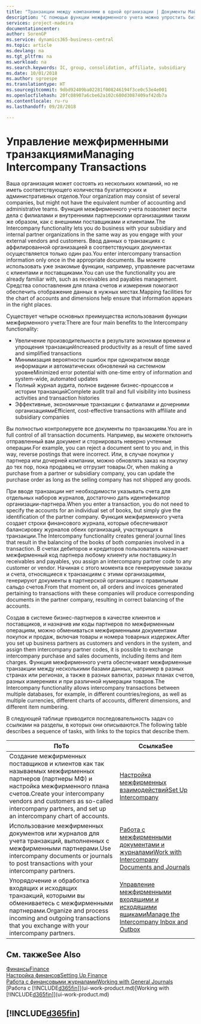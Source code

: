```yaml
---
title: "Транзакции между компаниями в одной организации | Документы Майкрософт"
description: "С помощью функции межфирменного учета можно упростить бизнес-процессы и транзакции между компаниями в пределах одной организации."
services: project-madeira
documentationcenter: 
author: SorenGP
ms.service: dynamics365-business-central
ms.topic: article
ms.devlang: na
ms.tgt_pltfrm: na
ms.workload: na
ms.search.keywords: IC, group, consolidation, affiliate, subsidiary
ms.date: 10/01/2018
ms.author: sgroespe
ms.translationtype: HT
ms.sourcegitcommit: 9dbd92409ba02281f008246194f3ce0c53e4e001
ms.openlocfilehash: 20fc08907a6cbe62a102c680d3087409af42db7a
ms.contentlocale: ru-ru
ms.lasthandoff: 09/28/2018

---
```

# <a name="managing-intercompany-transactions"></a><span data-ttu-id="0663f-103">Управление межфирменными транзакциями</span><span class="sxs-lookup"><span data-stu-id="0663f-103">Managing Intercompany Transactions</span></span>
<span data-ttu-id="0663f-104">Ваша организация может состоять из нескольких компаний, но не иметь соответствующего количества бухгалтерских и административных отделов.</span><span class="sxs-lookup"><span data-stu-id="0663f-104">Your organization may consist of several companies, but might not have the equivalent number of accounting and administrative teams.</span></span> <span data-ttu-id="0663f-105">Функция межфирменного учета позволяет вести дела с филиалами и внутренними партнерскими организациями таким же образом, как с внешними поставщиками и клиентами.</span><span class="sxs-lookup"><span data-stu-id="0663f-105">The Intercompany functionality lets you do business with your subsidiary and internal partner organizations in the same way as you engage with your external vendors and customers.</span></span> <span data-ttu-id="0663f-106">Ввод данных о транзакциях с аффилированной организацией в соответствующих документах осуществляется только один раз.</span><span class="sxs-lookup"><span data-stu-id="0663f-106">You enter intercompany transaction information only once in the appropriate documents.</span></span> <span data-ttu-id="0663f-107">Вы можете использовать уже знакомые функции, например, управление расчетами с клиентами и поставщиками.</span><span class="sxs-lookup"><span data-stu-id="0663f-107">You can use the functionality you are already familiar with, such as receivables and payables management.</span></span> <span data-ttu-id="0663f-108">Средства сопоставления для плана счетов и измерения помогают обеспечить отображение данных в нужных местах.</span><span class="sxs-lookup"><span data-stu-id="0663f-108">Mapping facilities for the chart of accounts and dimensions help ensure that information appears in the right places.</span></span>  

<span data-ttu-id="0663f-109">Существует четыре основных преимущества использования функции межфирменного учета:</span><span class="sxs-lookup"><span data-stu-id="0663f-109">There are four main benefits to the Intercompany functionality:</span></span>  

- <span data-ttu-id="0663f-110">Увеличение производительности в результате экономии времени и упрощения транзакций</span><span class="sxs-lookup"><span data-stu-id="0663f-110">Increased productivity as a result of time saved and simplified transactions</span></span>  
- <span data-ttu-id="0663f-111">Минимизация вероятности ошибок при однократном вводе информации и автоматических обновлений на системном уровне</span><span class="sxs-lookup"><span data-stu-id="0663f-111">Minimized error potential with one-time entry of information and system-wide, automated updates</span></span>  
- <span data-ttu-id="0663f-112">Полный журнал аудита, полное видение бизнес-процессов и истории транзакций</span><span class="sxs-lookup"><span data-stu-id="0663f-112">Complete audit trail and full visibility into business activities and transaction histories</span></span>  
- <span data-ttu-id="0663f-113">Эффективные, экономичные транзакции с филиалами и дочерними организациями</span><span class="sxs-lookup"><span data-stu-id="0663f-113">Efficient, cost-effective transactions with affiliate and subsidiary companies</span></span>  

<span data-ttu-id="0663f-114">Вы полностью контролируете все документы по транзакциям.</span><span class="sxs-lookup"><span data-stu-id="0663f-114">You are in full control of all transaction documents.</span></span> <span data-ttu-id="0663f-115">Например, вы можете отклонить отправленный вам документ и сторнировать неверно учтенные операции.</span><span class="sxs-lookup"><span data-stu-id="0663f-115">For example, you can reject a document sent to you and, in this way, reverse postings that were incorrect.</span></span> <span data-ttu-id="0663f-116">Или, в случае покупки у партнера или дочерней компании, можно обновлять заказ на покупку до тех пор, пока продавец не отгрузит товары.</span><span class="sxs-lookup"><span data-stu-id="0663f-116">Or, when making a purchase from a partner or subsidiary company, you can update the purchase order as long as the selling company has not shipped any goods.</span></span>  

<span data-ttu-id="0663f-117">При вводе транзакции нет необходимости указывать счета для отдельных наборов журналов, достаточно дать идентификатор организации-партнера.</span><span class="sxs-lookup"><span data-stu-id="0663f-117">When you enter a transaction, you do not need to specify the accounts for an individual set of books, but simply give the identification of the partner company.</span></span> <span data-ttu-id="0663f-118">Функция межфирменного учета создает строки финансового журнала, которые обеспечивают балансировку журналов обеих организаций, участвующих в транзакции.</span><span class="sxs-lookup"><span data-stu-id="0663f-118">The Intercompany functionality creates general journal lines that result in the balancing of the books of both companies involved in a transaction.</span></span> <span data-ttu-id="0663f-119">В счетах дебиторов и кредиторов пользователь назначает межфирменный код партнера любому клиенту или поставщику.</span><span class="sxs-lookup"><span data-stu-id="0663f-119">In receivables and payables, you assign an intercompany partner code to any customer or vendor.</span></span> <span data-ttu-id="0663f-120">Начиная с этого момента все генерируемые заказы и счета, относящиеся к транзакциям с этими организациями, генерируют документы в партнерской организации с правильным сальдо счетов.</span><span class="sxs-lookup"><span data-stu-id="0663f-120">From that moment on, all orders and invoices generated pertaining to transactions with these companies will produce corresponding documents in the partner company, resulting in correct balancing of the accounts.</span></span>  

 <span data-ttu-id="0663f-121">Создав в системе бизнес-партнеров в качестве клиентов и поставщиков, и назначив им коды партнеров по межфирменным операциям, можно обмениваться межфирменными документами покупок и продаж, включая товары и номера товарных издержек.</span><span class="sxs-lookup"><span data-stu-id="0663f-121">After you set up business partners as customers and vendors in the system, and assign them intercompany partner codes, it is possible to exchange intercompany purchase and sales documents, including items and item charges.</span></span> <span data-ttu-id="0663f-122">Функция межфирменного учета обеспечивает межфирменные транзакции между несколькими базами данных, например в разных странах или регионах, а также в разных валютах, разных планах счетов, разных измерениях и при различной нумерации товаров.</span><span class="sxs-lookup"><span data-stu-id="0663f-122">The Intercompany functionality allows intercompany transactions between multiple databases, for example, in different countries/regions, as well as multiple currencies, different charts of accounts, different dimensions, and different item numbering.</span></span>  

<span data-ttu-id="0663f-123">В следующей таблице приводится последовательность задач со ссылками на разделы, в которых они описываются.</span><span class="sxs-lookup"><span data-stu-id="0663f-123">The following table describes a sequence of tasks, with links to the topics that describe them.</span></span>

 |<span data-ttu-id="0663f-124">По</span><span class="sxs-lookup"><span data-stu-id="0663f-124">To</span></span> |<span data-ttu-id="0663f-125">Ссылка</span><span class="sxs-lookup"><span data-stu-id="0663f-125">See</span></span>|
 |---|---|
 |<span data-ttu-id="0663f-126">Создание межфирменных поставщиков и клиентов как так называемых межфирменных партнеров (партнеры МФ) и настройка межфирменного плана счетов.</span><span class="sxs-lookup"><span data-stu-id="0663f-126">Create your intercompany vendors and customers as so-called intercompany partners, and set up an intercompany chart of accounts.</span></span>|[<span data-ttu-id="0663f-127">Настройка межфирменных взаимодействий</span><span class="sxs-lookup"><span data-stu-id="0663f-127">Set Up Intercompany</span></span>](intercompany-how-setup.md)|
 |<span data-ttu-id="0663f-128">Использование межфирменных документов или журналов для учета транзакций, выполненных с межфирменными партнерами.</span><span class="sxs-lookup"><span data-stu-id="0663f-128">Use intercompany documents or journals to post transactions with your intercompany partners.</span></span>|[<span data-ttu-id="0663f-129">Работа с межфирменными документами и журналами</span><span class="sxs-lookup"><span data-stu-id="0663f-129">Work with Intercompany Documents and Journals</span></span>](intercompany-how-work-documents-journals.md)|
 |<span data-ttu-id="0663f-130">Упорядочение и обработка входящих и исходящих транзакций, которыми вы обмениваетесь с межфирменными партнерами.</span><span class="sxs-lookup"><span data-stu-id="0663f-130">Organize and process incoming and outgoing transactions that you exchange with your intercompany partners.</span></span>|[<span data-ttu-id="0663f-131">Управление межфирменными входящими и исходящими ящиками</span><span class="sxs-lookup"><span data-stu-id="0663f-131">Manage the Intercompany Inbox and Outbox</span></span>](intercompany-how-manage-intercompany-inbox.md)|

## <a name="see-also"></a><span data-ttu-id="0663f-132">См. также</span><span class="sxs-lookup"><span data-stu-id="0663f-132">See Also</span></span>
[<span data-ttu-id="0663f-133">Финансы</span><span class="sxs-lookup"><span data-stu-id="0663f-133">Finance</span></span>](finance.md)  
[<span data-ttu-id="0663f-134">Настройка финансов</span><span class="sxs-lookup"><span data-stu-id="0663f-134">Setting Up Finance</span></span>](finance-setup-finance.md)  
[<span data-ttu-id="0663f-135">Работа с финансовыми журналами</span><span class="sxs-lookup"><span data-stu-id="0663f-135">Working with General Journals</span></span>](ui-work-general-journals.md)  
<span data-ttu-id="0663f-136">[Работа с [!INCLUDE[d365fin](includes/d365fin_md.md)]](ui-work-product.md)</span><span class="sxs-lookup"><span data-stu-id="0663f-136">[Working with [!INCLUDE[d365fin](includes/d365fin_md.md)]](ui-work-product.md)</span></span>

## [!INCLUDE[d365fin](includes/free_trial_md.md)]  
 

